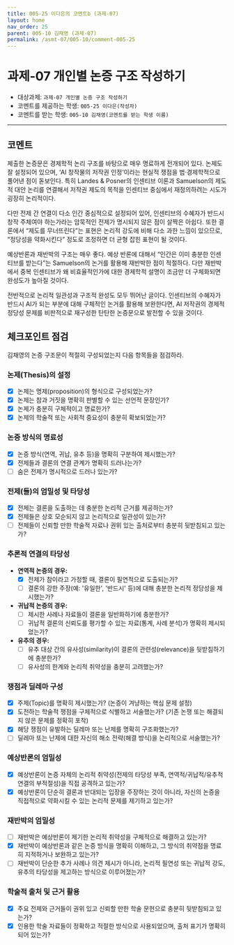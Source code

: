 ```yaml
---
title: 005-25 이다은의 코멘트b (과제-07) 
layout: home
nav_order: 25
parent: 005-10 김채영 (과제-07)
permalink: /asmt-07/005-10/comment-005-25
---
```


# 과제-07 개인별 논증 구조 작성하기

- 대상과제: `과제-07 개인별 논증 구조 작성하기`
- 코멘트를 제공하는 학생: `005-25 이다은(작성자)` 
- 코멘트를 받는 학생: `005-10 김채영(코멘트를 받는 학생 이름)` 

---

## 코멘트

제출한 논증문은 경제학적 논리 구조를 바탕으로 매우 명료하게 전개되어 있다. 논제도 잘 설정되어 있으며, ‘AI 창작물의 저작권 인정’이라는 현실적 쟁점을 법·경제학적으로 풀어낸 점이 돋보인다. 특히 Landes & Posner의 인센티브 이론과 Samuelson의 제도적 대안 논리를 연결해서 저작권 제도의 목적을 인센티브 중심에서 재정의하려는 시도가 굉장히 논리적이다.

다만 전제 간 연결이 다소 인간 중심적으로 설정되어 있어, 인센티브의 수혜자가 반드시 창작 주체여야 하는가라는 암묵적인 전제가 명시되지 않은 점이 살짝은 아쉽다. 또한 결론에서 “제도를 무너뜨린다”는 표현은 논리적 강도에 비해 다소 과한 느낌이 있으므로, “정당성을 약화시킨다” 정도로 조정하면 더 균형 잡힌 표현이 될 것이다. 

예상반론과 재반박의 구조는 매우 좋다. 예상 반론에 대해서 “인간은 이미 충분한 인센티브를 받는다”는 Samuelson의 논거를 활용해 재반박한 점이 적절하다. 다만 재반박에서 중복 인센티브가 왜 비효율적인가에 대한 경제학적 설명이 조금만 더 구체화되면 완성도가 높아질 것이다.

전반적으로 논리적 일관성과 구조적 완성도 모두 뛰어난 글이다. 인센티브의 수혜자가 반드시 AI가 되는 부분에 대해 구체적인 논거를 활용해 보완한다면, AI 저작권의 경제적 정당성 문제를 비판적으로 재구성한 탄탄한 논증문으로 발전할 수 있을 것이다.

## 체크포인트 점검

김채영의 논증 구조문이 적절히 구성되었는지 다음 항목들을 점검하라.

### **논제(Thesis)의 설정**
- [x] 논제는 명제(proposition)의 형식으로 구성되었는가?
- [x] 논제는 참과 거짓을 명확히 판별할 수 있는 선언적 문장인가?
- [x] 논제가 충분히 구체적이고 명료한가?
- [x] 논제의 학술적 또는 사회적 중요성이 충분히 확보되었는가?

### **논증 방식의 명료성**
- [x] 논증 방식(연역, 귀납, 유추 등)을 명확히 구분하여 제시했는가?
- [x] 전제들과 결론의 연결 관계가 명확히 드러나는가?
- [ ] 숨은 전제가 명시적으로 드러나 있는가?

### **전제(들)의 엄밀성 및 타당성**
- [x] 전제는 결론을 도출하는 데 충분한 논리적 근거를 제공하는가?
- [x] 전제들은 상호 모순되지 않고 논리적으로 일관성이 있는가?
- [ ] 전제들이 신뢰할 만한 학술적 자료나 권위 있는 출처로부터 충분히 뒷받침되고 있는가?

### **추론적 연결의 타당성**
- **연역적 논증의 경우:**
  - [x] 전제가 참이라고 가정할 때, 결론이 필연적으로 도출되는가?
  - [ ] 결론의 강한 주장(예: '유일한', '반드시' 등)에 대해 충분한 논리적 정당성을 제시했는가?

- **귀납적 논증의 경우:**
  - [ ] 제시한 사례나 자료들이 결론을 일반화하기에 충분한가?
  - [ ] 귀납적 결론의 신뢰도를 평가할 수 있는 자료(통계, 사례 분석)가 명확히 제시되었는가?

- **유추의 경우:**
  - [ ] 유추 대상 간의 유사성(similarity)이 결론의 관련성(relevance)을 뒷받침하기에 충분한가?
  - [ ] 유사성의 한계와 논리적 취약성을 충분히 고려했는가?

### **쟁점과 딜레마 구성**
- [x] 주제(Topic)를 명확히 제시했는가? (논증이 겨냥하는 핵심 문제 설정)
- [x] 도전하는 학술적 쟁점을 구체적으로 식별하고 서술했는가? (기존 논쟁 또는 해결되지 않은 문제를 정확히 포착)
- [x] 해당 쟁점이 유발하는 딜레마 또는 난제를 명확히 구조화했는가?
- [ ] 딜레마 또는 난제에 대한 자신의 해소 전략(해결 방식)을 논리적으로 서술했는가?

### **예상반론의 엄밀성**
- [x] 예상반론이 논증 자체의 논리적 취약성(전제의 타당성 부족, 연역적/귀납적/유추적 연결의 부적절성)을 직접 공격하고 있는가?
- [x] 예상반론이 단순히 결론과 반대되는 입장을 주장하는 것이 아니라, 자신의 논증을 직접적으로 약화시킬 수 있는 논리적 문제를 제기하고 있는가?

### **재반박의 엄밀성**
- [ ] 재반박은 예상반론이 제기한 논리적 취약성을 구체적으로 해결하고 있는가?
- [x] 재반박이 예상반론과 같은 논증 방식을 명확히 이해하고, 그 방식의 취약점을 명료히 지적하거나 보완하고 있는가?
- [ ] 재반박이 단순한 추가 사례나 의견 제시가 아니라, 논리적 필연성 또는 귀납적 강도, 유추의 타당성을 제고하는 방식으로 이루어졌는가?

### **학술적 출처 및 근거 활용**
- [x] 주요 전제와 근거들이 권위 있고 신뢰할 만한 학술 문헌으로 충분히 뒷받침되고 있는가?
- [x] 인용한 학술 자료들이 정확하고 적절한 방식으로 사용되었으며, 출처 표기가 명확히 되어 있는가?
